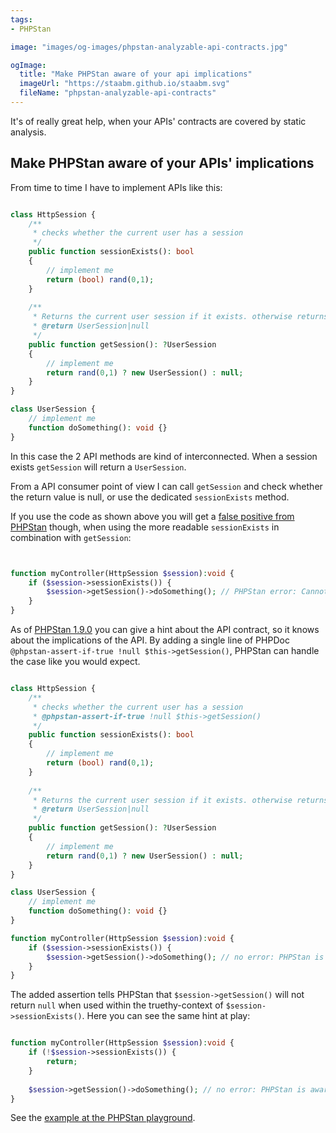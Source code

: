 ```yaml
---
tags:
- PHPStan

image: "images/og-images/phpstan-analyzable-api-contracts.jpg"

ogImage:
  title: "Make PHPStan aware of your api implications"
  imageUrl: "https://staabm.github.io/staabm.svg"
  fileName: "phpstan-analyzable-api-contracts"
---
```


It's of really great help, when your APIs' contracts are covered by static analysis.

## Make PHPStan aware of your APIs' implications️

From time to time I have to implement APIs like this:

```php

class HttpSession {
    /**
     * checks whether the current user has a session
     */ 
    public function sessionExists(): bool
    {
        // implement me
		return (bool) rand(0,1);
    }
    
    /**
     * Returns the current user session if it exists. otherwise returns null. 
     * @return UserSession|null
     */
    public function getSession(): ?UserSession
    {
        // implement me
		return rand(0,1) ? new UserSession() : null;
    }
}

class UserSession {
    // implement me
    function doSomething(): void {}
}

```

In this case the 2 API methods are kind of interconnected. When a session exists `getSession` will return a `UserSession`.

From a API consumer point of view I can call `getSession` and check whether the return value is null, or use the dedicated `sessionExists` method.

If you use the code as shown above you will get a [false positive from PHPStan](https://phpstan.org/r/3aab2663-be6a-4489-80c2-a2361d8b7d04) though, when using the more readable `sessionExists` in combination with `getSession`:

```php


function myController(HttpSession $session):void {
    if ($session->sessionExists()) {
        $session->getSession()->doSomething(); // PHPStan error: Cannot call method doSomething() on UserSession|null.
    }
}

```

As of [PHPStan 1.9.0](https://phpstan.org/blog/phpstan-1-9-0-with-phpdoc-asserts-list-type#phpdoc-asserts) you can give a hint about the API contract, so it knows about the implications of the API.
By adding a single line of PHPDoc `@phpstan-assert-if-true !null $this->getSession()`, PHPStan can handle the case like you would expect.

```php

class HttpSession {
    /**
     * checks whether the current user has a session
     * @phpstan-assert-if-true !null $this->getSession()
     */ 
    public function sessionExists(): bool
    {
        // implement me
		return (bool) rand(0,1);
    }
    
    /**
     * Returns the current user session if it exists. otherwise returns null. 
     * @return UserSession|null
     */
    public function getSession(): ?UserSession
    {
        // implement me
		return rand(0,1) ? new UserSession() : null;
    }
}

class UserSession {
    // implement me
    function doSomething(): void {}
}

function myController(HttpSession $session):void {
    if ($session->sessionExists()) {
        $session->getSession()->doSomething(); // no error: PHPStan is aware of `getSession()` cannot return null
    }
}

```

The added assertion tells PHPStan that `$session->getSession()` will not return `null` when used within the truethy-context of `$session->sessionExists()`.
Here you can see the same hint at play:  

```php

function myController(HttpSession $session):void {
    if (!$session->sessionExists()) {
        return;
    }
    
    $session->getSession()->doSomething(); // no error: PHPStan is aware of `getSession()` cannot return null
}

```

See the [example at the PHPStan playground](https://phpstan.org/r/b1e54906-1ad7-4108-b33f-e8c45f1f5d16).